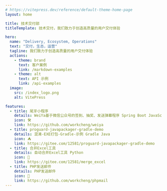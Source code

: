 ```yaml
---
# https://vitepress.dev/reference/default-theme-home-page
layout: home

title: 技术交付部
titleTemplate: 技术交付，我们致力于创造高质量的用户交付体验

hero:
  name: "Delivery, Ecosystem, Operations"
  text: "交付，生态，运营"
  tagline: 我们致力于创造高质量的用户交付体验
  actions:
    - theme: brand
      text: 客户案例
      link: /markdown-examples
    - theme: alt
      text: API 示例
      link: /api-examples
  image:
    src: /index_logo.png
    alt: VitePress

features:
  - title: 尾牙小程序
    details: WeiYa基于微信公众号的签到、抽奖、发送弹幕程序 Spring Boot JavaScript
    icon: 🛠️
    link: https://github.com/workcheng/weiya
  - title: proguard-javapackager-gradle-demo
    details: 混淆-EXE打包-Gradle-示例 Gradle Java
    icon: ⛺
    link: https://gitee.com/12581/proguard-javapackager-gradle-demo
  - title: 合并Excel工具
    details: 自动合并Excel工具 Python
    icon: 💝
    link: https://gitee.com/12581/merge_excel
  - title: PHP发送邮件
    details: PHP发送邮件
    icon: 📧
    link: https://github.com/workcheng/phpmail
---
```


